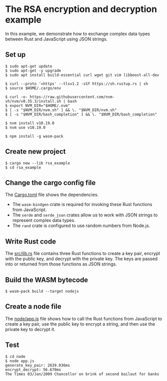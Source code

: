 # The RSA encryption and decryption example

In this example, we demonstrate how to exchange complex data types between Rust and JavaScript using JSON strings.

## Set up

```
$ sudo apt-get update
$ sudo apt-get -y upgrade
$ sudo apt install build-essential curl wget git vim libboost-all-dev

$ curl --proto '=https' --tlsv1.2 -sSf https://sh.rustup.rs | sh
$ source $HOME/.cargo/env

$ curl -o- https://raw.githubusercontent.com/nvm-sh/nvm/v0.35.3/install.sh | bash
$ export NVM_DIR="$HOME/.nvm"
$ [ -s "$NVM_DIR/nvm.sh" ] && \. "$NVM_DIR/nvm.sh"
$ [ -s "$NVM_DIR/bash_completion" ] && \. "$NVM_DIR/bash_completion"

$ nvm install v10.19.0
$ nvm use v10.19.0

$ npm install -g wasm-pack
```

## Create new project

```
$ cargo new --lib rsa_example
$ cd rsa_example
```

## Change the cargo config file

The [Cargo.toml](Cargo.toml) file shows the dependencies. 

* The `wasm-bindgen` crate is required for invoking these Rust functions from JavaScript.
* The `serde` and `serde_json` crates allow us to work with JSON strings to represent complex data types.
* The `rand` crate is configured to use random numbers from Node.js.

## Write Rust code

The [src/lib.rs](src/lib.rs) file contains three Rust functions to create a key pair, encrypt with the public key, and decrypt with the private key. The keys are passed into or returned from those functions as JSON strings.

## Build the WASM bytecode

```
$ wasm-pack build --target nodejs
```

## Create a node file

The [node/app.js](node/app.js) file shows how to call the Rust functions from JavaScript to create a key pair, use the public key to encrypt a string, and then use the private key to decrypt it.

## Test

```
$ cd node
$ node app.js
generate_key_pair: 2639.036ms
encrypt_decrypt: 56.670ms
The Times 03/Jan/2009 Chancellor on brink of second bailout for banks
```
